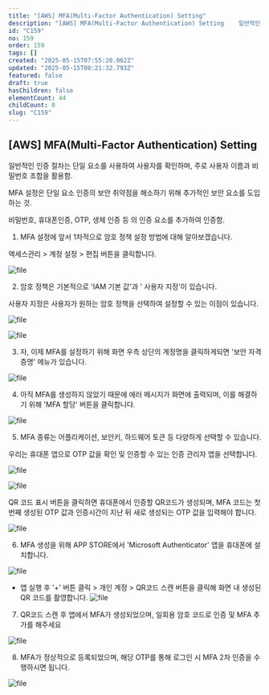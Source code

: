 ```yaml
---
title: "[AWS] MFA(Multi-Factor Authentication) Setting"
description: "[AWS] MFA(Multi-Factor Authentication) Setting    일반적인 인증 절차는 단일 요소를 사용하여 사용자를 확인하며, 주로 사용자 이름과 비밀번호 조합을 활용함.   MFA 설정은 단일 요소 인증의 보안 취약점을 해소하기 위해 추..."
id: "C159"
no: 159
order: 159
tags: []
created: "2025-05-15T07:55:20.062Z"
updated: "2025-05-15T08:21:32.793Z"
featured: false
draft: true
hasChildren: false
elementCount: 44
childCount: 0
slug: "C159"
---
```


## [AWS] MFA(Multi-Factor Authentication) Setting



일반적인 인증 절차는 단일 요소를 사용하여 사용자를 확인하며, 주로 사용자 이름과 비밀번호 조합을 활용함. 

MFA 설정은 단일 요소 인증의 보안 취약점을 해소하기 위해 추가적인 보안 요소를 도입하는 것. 

비밀번호, 휴대폰인증, OTP, 생체 인증 등 의 인증 요소를 추가하여 인증함.



1. MFA 설정에 앞서 1차적으로 암호 정책 설정 방법에 대해 알아보겠습니다.

액세스관리 > 계정 설정 > 편집 버튼을 클릭합니다.

![file](/images/6e938b3ebea59a0af2e9a429d1874bf3.jpg)



2. 암호 정책은 기본적으로 'IAM 기본 값'과 ' 사용자 지정'이 있습니다.

사용자 지정은 사용자가 원하는 암호 정책을 선택하여 설정할 수 있는 이점이 있습니다. 

![file](/images/25f64e8b018e19efa0b10129af873178.jpg)

![file](/images/fdeef6fb2de347b8c4db1e3d276fdf9b.jpg)



3. 자, 이제 MFA를 설정하기 위해 화면 우측 상단의 계정명을 클릭하게되면 '보안 자격 증명' 메뉴가 있습니다.

![file](/images/ffc9c020b198e625fb1bb2f27b946427.jpg)



4. 아직 MFA를 생성하지 않았기 때문에 에러 메시지가 화면에 출력되며, 이를 해결하기 위해 'MFA 할당' 버튼을 클릭합니다.

![file](/images/d930a8c711146414a80e62a2ef276c2e.jpg)



5. MFA 종류는 어플리케이션, 보안키, 하드웨어 토큰 등 다양하게 선택할 수 있습니다.

우리는 휴대폰 앱으로 OTP 값을 확인 및 인증할 수 있는 인증 관리자 앱을 선택합니다.

![file](/images/8c91d65d827fb9d119a04e20c5dd3e09.jpg)

![file](/images/28625f11fa5c01a23739d1844f151c6f.jpg)



QR 코드 표시 버튼을 클릭하면 휴대폰에서 인증할 QR코드가 생성되며, MFA 코드는 첫번째 생성된 OTP 값과 인증시간이 지난 뒤 새로 생성되는 OTP 값을 입력해야 합니다.

![file](/images/b7203dc4d56bad48d8129388588ef797.jpg)



6. MFA 생성을 위해 APP STORE에서 'Microsoft Authenticator' 앱을 휴대폰에 설치합니다. 

![file](/images/ae0dcd2e37d2446ea9a8b74e9b887b86.jpg)



- 앱 실행 후 '+' 버튼 클릭 > 개인 계정 > QR코드 스캔 버튼을 클릭해 화면 내 생성된 QR 코드를 촬영합니다.
![file](/images/7a50d76d63187b01a32076cdb42415f9.jpg)



7. QR코드 스캔 후 앱에서 MFA가 생성되었으며, 일회용 암호 코드로 인증 및 MFA 추가를 해주세요

![file](/images/5eea3b248f7bd888e5a4296c15198fb3.jpg)



8. MFA가 정상적으로 등록되었으며, 해당 OTP를 통해 로그인 시 MFA 2차 인증을 수행하시면 됩니다.

![file](/images/f1c9cd0b41e0148776db0411339d4b47.jpg)
